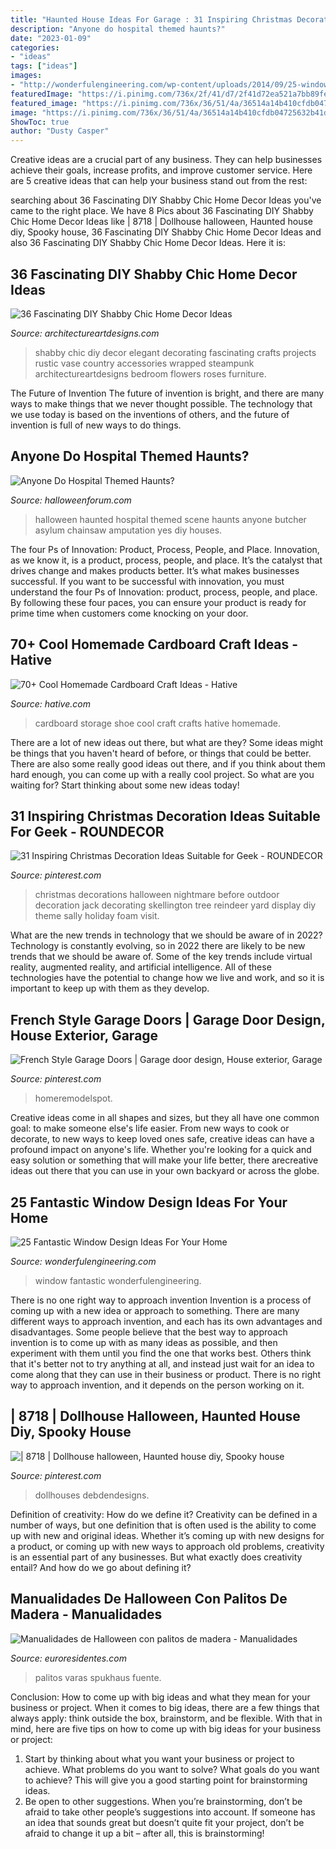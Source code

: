 ```yaml
---
title: "Haunted House Ideas For Garage : 31 Inspiring Christmas Decoration Ideas Suitable For Geek"
description: "Anyone do hospital themed haunts?"
date: "2023-01-09"
categories:
- "ideas"
tags: ["ideas"]
images:
- "http://wonderfulengineering.com/wp-content/uploads/2014/09/25-window-design-ideas-18.jpg"
featuredImage: "https://i.pinimg.com/736x/2f/41/d7/2f41d72ea521a7bb89fe7bf3466d6116.jpg"
featured_image: "https://i.pinimg.com/736x/36/51/4a/36514a14b410cfdb04725632b41dd7e8.jpg"
image: "https://i.pinimg.com/736x/36/51/4a/36514a14b410cfdb04725632b41dd7e8.jpg"
ShowToc: true
author: "Dusty Casper"
---
```



Creative ideas are a crucial part of any business. They can help businesses achieve their goals, increase profits, and improve customer service. Here are 5 creative ideas that can help your business stand out from the rest:

	

		
searching about 36 Fascinating DIY Shabby Chic Home Decor Ideas you've came to the right place. We have 8 Pics about 36 Fascinating DIY Shabby Chic Home Decor Ideas like | 8718 | Dollhouse halloween, Haunted house diy, Spooky house, 36 Fascinating DIY Shabby Chic Home Decor Ideas and also 36 Fascinating DIY Shabby Chic Home Decor Ideas. Here it is:
		
    
## 36 Fascinating DIY Shabby Chic Home Decor Ideas

<img loading=lazy src="https://www.architectureartdesigns.com/wp-content/uploads/2013/07/381.jpg" onerror="this.onerror=null;this.src='https://tse2.mm.bing.net/th?id=OIP.zP4lA_9-WJDLMtNDwfCkLwAAAA&amp;pid=15.1';" alt="36 Fascinating DIY Shabby Chic Home Decor Ideas">

_Source: architectureartdesigns.com_

>shabby chic diy decor elegant decorating fascinating crafts projects rustic vase country accessories wrapped steampunk architectureartdesigns bedroom flowers roses furniture. 

	

The Future of Invention
The future of invention is bright, and there are many ways to make things that we never thought possible. The technology that we use today is based on the inventions of others, and the future of invention is full of new ways to do things.

    
## Anyone Do Hospital Themed Haunts?

<img loading=lazy src="https://www.halloweenforum.com/attachments/general-halloween/121305d1344607824-anyone-do-hospital-themed-haunts-320006_1878188213048_2125893091_n.jpg" onerror="this.onerror=null;this.src='https://tse4.mm.bing.net/th?id=OIP.x1IoY906nifThW2d6JXROwHaJ4&amp;pid=15.1';" alt="Anyone Do Hospital Themed Haunts?">

_Source: halloweenforum.com_

>halloween haunted hospital themed scene haunts anyone butcher asylum chainsaw amputation yes diy houses. 

	

The four Ps of Innovation: Product, Process, People, and Place.
Innovation, as we know it, is a product, process, people, and place. It’s the catalyst that drives change and makes products better. It’s what makes businesses successful.
If you want to be successful with innovation, you must understand the four Ps of Innovation: product, process, people, and place. By following these four paces, you can ensure your product is ready for prime time when customers come knocking on your door.

    
## 70+ Cool Homemade Cardboard Craft Ideas - Hative

<img loading=lazy src="https://hative.com/wp-content/uploads/2014/04/cardboard-crafts/13-cardboard-shoe-storage.jpg" onerror="this.onerror=null;this.src='https://tse3.mm.bing.net/th?id=OIP.9Pa96wJwxVCW1WZjrLNPSAHaI0&amp;pid=15.1';" alt="70+ Cool Homemade Cardboard Craft Ideas - Hative">

_Source: hative.com_

>cardboard storage shoe cool craft crafts hative homemade. 

	

There are a lot of new ideas out there, but what are they? Some ideas might be things that you haven't heard of before, or things that could be better. There are also some really good ideas out there, and if you think about them hard enough, you can come up with a really cool project. So what are you waiting for? Start thinking about some new ideas today!

    
## 31 Inspiring Christmas Decoration Ideas Suitable For Geek - ROUNDECOR

<img loading=lazy src="https://i.pinimg.com/736x/2f/41/d7/2f41d72ea521a7bb89fe7bf3466d6116.jpg" onerror="this.onerror=null;this.src='https://tse1.mm.bing.net/th?id=OIP.yCEXoHxUfj95fDAwRYyn9AHaJ3&amp;pid=15.1';" alt="31 Inspiring Christmas Decoration Ideas Suitable for Geek - ROUNDECOR">

_Source: pinterest.com_

>christmas decorations halloween nightmare before outdoor decoration jack decorating skellington tree reindeer yard display diy theme sally holiday foam visit. 

	

What are the new trends in technology that we should be aware of in 2022?
Technology is constantly evolving, so in 2022 there are likely to be new trends that we should be aware of. Some of the key trends include virtual reality, augmented reality, and artificial intelligence. All of these technologies have the potential to change how we live and work, and so it is important to keep up with them as they develop.

    
## French Style Garage Doors | Garage Door Design, House Exterior, Garage

<img loading=lazy src="https://i.pinimg.com/736x/36/51/4a/36514a14b410cfdb04725632b41dd7e8.jpg" onerror="this.onerror=null;this.src='https://tse3.mm.bing.net/th?id=OIP.fpwhPwNvSS5nHfB2m71s2AHaJ3&amp;pid=15.1';" alt="French Style Garage Doors | Garage door design, House exterior, Garage">

_Source: pinterest.com_

>homeremodelspot. 

	

Creative ideas come in all shapes and sizes, but they all have one common goal: to make someone else's life easier. From new ways to cook or decorate, to new ways to keep loved ones safe, creative ideas can have a profound impact on anyone's life. Whether you're looking for a quick and easy solution or something that will make your life better, there arecreative ideas out there that you can use in your own backyard or across the globe.

    
## 25 Fantastic Window Design Ideas For Your Home

<img loading=lazy src="http://wonderfulengineering.com/wp-content/uploads/2014/09/25-window-design-ideas-18.jpg" onerror="this.onerror=null;this.src='https://tse4.mm.bing.net/th?id=OIP.qaWozk3I4xmxFw7kwYLJDwHaE9&amp;pid=15.1';" alt="25 Fantastic Window Design Ideas For Your Home">

_Source: wonderfulengineering.com_

>window fantastic wonderfulengineering. 

	

There is no one right way to approach invention
Invention is a process of coming up with a new idea or approach to something. There are many different ways to approach invention, and each has its own advantages and disadvantages. Some people believe that the best way to approach invention is to come up with as many ideas as possible, and then experiment with them until you find the one that works best. Others think that it's better not to try anything at all, and instead just wait for an idea to come along that they can use in their business or product. There is no right way to approach invention, and it depends on the person working on it.

    
## | 8718 | Dollhouse Halloween, Haunted House Diy, Spooky House

<img loading=lazy src="https://i.pinimg.com/736x/62/20/92/6220923c8821b311a58b71f93fb4c4ff.jpg" onerror="this.onerror=null;this.src='https://tse2.mm.bing.net/th?id=OIP.EJtsg8QQKucr7LIAI5nApQHaJ3&amp;pid=15.1';" alt="| 8718 | Dollhouse halloween, Haunted house diy, Spooky house">

_Source: pinterest.com_

>dollhouses debdendesigns. 

	

Definition of creativity: How do we define it?
Creativity can be defined in a number of ways, but one definition that is often used is the ability to come up with new and original ideas. Whether it’s coming up with new designs for a product, or coming up with new ways to approach old problems, creativity is an essential part of any businesses. But what exactly does creativity entail? And how do we go about defining it?

    
## Manualidades De Halloween Con Palitos De Madera - Manualidades

<img loading=lazy src="https://www.euroresidentes.com/entretenimiento/manualidades/wp-content/uploads/sites/17/2019/10/halloween-manualidades-palitos-ideas-1.jpg" onerror="this.onerror=null;this.src='https://tse2.mm.bing.net/th?id=OIP.rDv1G6Ug0YaenbxxRYI8FQHaE7&amp;pid=15.1';" alt="Manualidades de Halloween con palitos de madera - Manualidades">

_Source: euroresidentes.com_

>palitos varas spukhaus fuente. 

	

Conclusion: How to come up with big ideas and what they mean for your business or project.
When it comes to big ideas, there are a few things that always apply: think outside the box, brainstorm, and be flexible. With that in mind, here are five tips on how to come up with big ideas for your business or project: 
1. Start by thinking about what you want your business or project to achieve. What problems do you want to solve? What goals do you want to achieve? This will give you a good starting point for brainstorming ideas. 
2. Be open to other suggestions. When you’re brainstorming, don’t be afraid to take other people’s suggestions into account. If someone has an idea that sounds great but doesn’t quite fit your project, don’t be afraid to change it up a bit – after all, this is brainstorming! 

